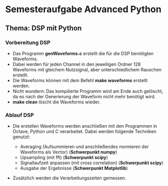 # Semesteraufgabe Advanced Python

## Thema: DSP mit Python

### Vorbereitung DSP
* Das Programm **genWaveforms.c** erstellt die für die DSP benötigten Waveforms.
* Dabei werden für jeden Channel in den jeweiligen Ordner 128 Waveforms mit gleichem Nutzsignal, aber unterschiedlichem Rauschen erstellt.
* Die Waveforms können mit dem Befehl **make waveforms** erstellt werden.
* Nicht wundern: Das kompilierte Programm wird am Ende auch gelöscht, da es nach der Generierung der Waveform nicht mehr benötigt wird.
* **make clean** löscht die Waveforms wieder.

### Ablauf DSP
* Die erstellen Waveforms werden anschließen mit den Programmen in Octave, Python und C verarbeitet. Dabei werden folgende Techniken genutzt:
  * Averaging (Aufsummieren und anschließendes normieren der Waveforms als Vector) (**Schwerpunkt numpy**)
  * Upsampling (mit fft) (**Schwerpunkt scipy**)
  * Signallaufzeit anpassen (mit cross correlation) (**Schwerpunkt scipy**)
  * Ausgabe der Ergebnisse (**Schwerpunkt Matplotlib**)

* Zusätzlich werden die Verarbeitungszeiten gemessen.
